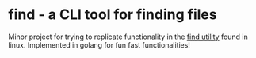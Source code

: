 # find - a CLI tool for finding files
Minor project for trying to replicate functionality in the [find utility](https://man7.org/linux/man-pages/man1/find.1.html) found in linux. Implemented in golang for fun fast functionalities!